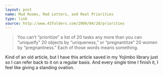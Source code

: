 ```yaml
---
layout: post
name: Mud Rooms, Red Letters, and Real Priorities
type: link
source: http://www.43folders.com/2009/04/28/priorities
---
```

> You can’t “prioritize” a list of 20 tasks any more than you can “uniqueify” 20 objects by “uniqueness,” or “pregnantitze” 20 women by “pregnantness.” Each of those words means something.

Kind of an old article, but I have this article saved in my Yojimbo library just so I can refer back to it on a regular basis. And every single time I finish it, I feel like giving a standing ovation.